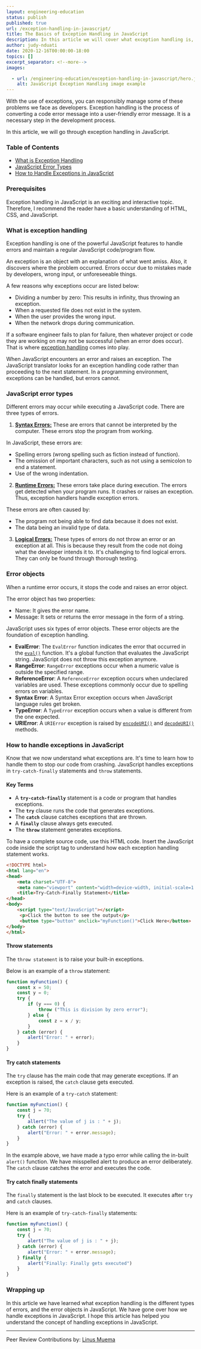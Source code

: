 ```yaml
---
layout: engineering-education
status: publish
published: true
url: /exception-handling-in-javascript/
title: The Basics of Exception Handling in JavaScript
description: In this article we will cover what exception handling is, the different types of errors, and the error objects in JavaScript. 
author: judy-nduati
date: 2020-12-16T00:00:00-18:00
topics: []
excerpt_separator: <!--more-->
images:

  - url: /engineering-education/exception-handling-in-javascript/hero.jpg
    alt: JavaScript Exception Handling image example
---
```

With the use of exceptions, you can responsibly manage some of these problems we face as developers. Exception handling is the process of converting a code error message into a user-friendly error message. It is a necessary step in the development process. 
<!--more-->
In this article, we will go through exception handling in JavaScript.
### Table of Contents
- [What is Exception Handling](#what-is-exception-handling)
- [JavaScript Error Types](#javascript-error-types)
- [How to Handle Exceptions in JavaScript](#how-to-handle-exceptions-in-javascript)

### Prerequisites
Exception handling in JavaScript is an exciting and interactive topic. Therefore, I recommend the reader have a basic understanding of HTML, CSS, and JavaScript.

### What is exception handling
Exception handling is one of the powerful JavaScript features to handle errors and maintain a regular JavaScript code/program flow. 

An exception is an object with an explanation of what went amiss. Also, it discovers where the problem occurred.
Errors occur due to mistakes made by developers, wrong input, or unforeseeable things. 

A few reasons why exceptions occur are listed below:
- Dividing a number by zero: This results in infinity, thus throwing an exception.
- When a requested file does not exist in the system.
- When the user provides the wrong input.
- When the network drops during communication.

If a software engineer fails to plan for failure, then whatever project or code they are working on may not be successful (when an error does occur). That is where [exception handling](https://en.wikipedia.org/wiki/Exception_handling) comes into play. 

When JavaScript encounters an error and raises an exception. The JavaScript translator looks for an exception handling code rather than proceeding to the next statement. In a programming environment, exceptions can be handled, but errors cannot.

### JavaScript error types
Different errors may occur while executing a JavaScript code. There are three types of errors.

1. [**Syntax Errors:**](https://developer.mozilla.org/en-US/docs/Glossary/Syntax_error#:~:text=An%20exception%20caused%20by%20the,you%20trigger%20a%20syntax%20error.) These are errors that cannot be interpreted by the computer. These errors stop the program from working. 

In JavaScript, these errors are:
- Spelling errors (wrong spelling such as fiction instead of function).
- The omission of important characters, such as not using a semicolon to end a statement.
- Use of the wrong indentation.

2. [**Runtime Errors:**](https://www.geeksforgeeks.org/javascript-error-and-exceptional-handling-with-examples/#:~:text=Runtime%20Error%3A%20A%20runtime%20error,also%20known%20as%20the%20exceptions.&amp;text=try%20___%20catch%20method%3A%20JavaScript,operator%20to%20handle%20the%20exception.) These errors take place during execution. The errors get detected when your program runs. It crashes or raises an exception. Thus, exception handlers handle exception errors. 

These errors are often caused by:
- The program not being able to find data because it does not exist.
- The data being an invalid type of data.

3. [**Logical Errors:**](https://study.com/academy/lesson/errors-in-javascript-types-methods-prevention.html) These types of errors do not throw an error or an exception at all. This is because they result from the code not doing what the developer intends it to. It's challenging to find logical errors. They can only be found through thorough testing.

### Error objects
When a runtime error occurs, it stops the code and raises an error object. 

The error object has two properties:
- Name: It gives the error name.
- Message: It sets or returns the error message in the form of a string.

JavaScript uses six types of error objects. These error objects are the foundation of exception handling.

- **EvalError**: The `EvalError` function indicates the error that occurred in the [`eval()`](https://developer.mozilla.org/en-US/docs/Web/JavaScript/Reference/Global_Objects/eval) function. It's a global function that evaluates the JavaScript string. JavaScript does not throw this exception anymore.
- **RangeError**: `RangeError` exceptions occur when a numeric value is outside the specified range.
- **ReferenceError**: A `ReferenceError` exception occurs when undeclared variables are used. These exceptions commonly occur due to spelling errors on variables.
- **Syntax Error**: A Syntax Error exception occurs when JavaScript language rules get broken.
- **TypeError**: A `TypeError` exception occurs when a value is different from the one expected.
- **URIError**: A `URIError` exception is raised by [`encodeURI()`](https://developer.mozilla.org/en-US/docs/Web/JavaScript/Reference/Global_Objects/encodeURI) and [`decodeURI()`](https://developer.mozilla.org/en-US/docs/Web/JavaScript/Reference/Global_Objects/decodeURI) methods.

### How to handle exceptions in JavaScript
Know that we now understand what exceptions are. It's time to learn how to handle them to stop our code from crashing. JavaScript handles exceptions in `try-catch-finally` statements and `throw` statements.

#### Key Terms
- A **`try-catch-finally`** statement is a code or program that handles exceptions.
- The **`try`** clause runs the code that generates exceptions.
- The **`catch`** clause catches exceptions that are thrown.
- A **`finally`** clause always gets executed.
- The **`throw`** statement generates exceptions.

To have a complete source code, use this HTML code. Insert the JavaScript code inside the script tag to understand how each exception handling statement works.

```html
<!DOCTYPE html>
<html lang="en">
<head>
    <meta charset="UTF-8">
    <meta name="viewport" content="width=device-width, initial-scale=1.0">
    <title>Try-Catch-Finally Statement</title>
</head>
<body>
    <script type="text/JavaScript"></script>
     <p>Click the button to see the output</p>
     <button type="button" onclick="myFunction()">Click Here</button>
</body>
</html>
```

#### Throw statements
The `throw statement` is to raise your built-in exceptions.

Below is an example of a `throw` statement:
```js
function myFunction() {
    const x = 50;
    const y = 0;
    try {
        if (y === 0) {
            throw ("This is division by zero error");
        } else {
            const z = x / y;
        }
    } catch (error) {
        alert("Error: " + error);
    }
}
```

#### Try catch statements
The `try` clause has the main code that may generate exceptions. If an exception is raised, the `catch` clause gets executed.

Here is an example of a `try-catch` statement:
```js
function myFunction() {
    const j = 70;
    try {
        allert("The value of j is : " + j);
    } catch (error) {
        alert("Error: " + error.message);
    }
}
```

In the example above, we have made a typo error while calling the in-built `alert()` function. We have misspelled alert to produce an error deliberately. The `catch` clause catches the error and executes the code.

#### Try catch finally statements
The `finally` statement is the last block to be executed. It executes after `try` and `catch` clauses.

Here is an example of `try-catch-finally` statements:
```js
function myFunction() {
    const j = 70;
    try {
        alert("The value of j is : " + j);
    } catch (error) {
        alert("Error: " + error.message);
    } finally {
        alert("Finally: Finally gets executed")
    }
}
```

### Wrapping up
In this article we have learned what exception handling is the different types of errors, and the error objects in JavaScript. We have gone over how we handle exceptions in JavaScript. I hope this article has helped you understand the concept of handling exceptions in JavaScript.

---
Peer Review Contributions by: [Linus Muema](/engineering-education/authors/linus-muema/)
